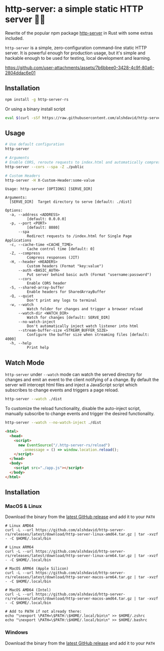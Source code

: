 # http-server: a simple static HTTP server 🚀🦀

Rewrite of the popular npm package [http-server](https://github.com/http-party/http-server/tree/master) in Rust with some extras included.

`http-server` is a simple, zero-configuration command-line static HTTP server. It is powerful enough for production usage, but it's simple and hackable enough to be used for testing, local development and learning.

https://github.com/user-attachments/assets/7b6bbee0-3428-4c9f-80a6-2804ddac6e01

## Installation

```bash
npm install -g http-server-rs
```

Or using a binary install script

```bash
eval $(curl -sSf https://raw.githubusercontent.com/alshdavid/http-server-rs/refs/heads/main/install.sh | sh)
```

## Usage

```bash
# Use default configuration
http-server

# Arguments
# Enable CORS, reroute requests to index.html and automatically compress to brotli 
http-server --cors --spa -Z ./public

# Custom Headers
http-server -H X-Custom-Header:some-value
```

```
Usage: http-server [OPTIONS] [SERVE_DIR]

Arguments:
  [SERVE_DIR]  Target directory to serve [default: ./dist]

Options:
  -a, --address <ADDRESS>
          [default: 0.0.0.0]
  -p, --port <PORT>
          [default: 8080]
      --spa
          Redirect requests to /index.html for Single Page Applications
  -c, --cache-time <CACHE_TIME>
          Cache control time [default: 0]
  -Z, --compress
          Compress responses (JIT)
  -H, --header <HEADERS>
          Custom headers (Format "key:value")
      --auth <BASIC_AUTH>
          Put server behind basic auth (Format "username:password")
      --cors
          Enable CORS header
  -S, --shared-array-buffer
          Enable headers for SharedArrayBuffer
  -Q, --quiet
          Don't print any logs to terminal
  -w, --watch
          Watch folder for changes and trigger a browser reload
      --watch-dir <WATCH_DIR>
          Watch for changes [default: SERVE_DIR]
      --no-watch-inject
          Don't automatically inject watch listener into html
      --stream-buffer-size <STREAM_BUFFER_SIZE>
          Configure the buffer size when streaming files [default: 4000]
  -h, --help
          Print help
```

## Watch Mode

`http-server` under `--watch` mode can watch the served directory for changes and emit an event to the client notifying of a change. By default the server will intercept html files and inject a JavaScript script which subscribes to change events and triggers a page reload.

```bash
http-server --watch ./dist
```

To customize the reload functionality, disable the auto-inject script, manually subscribe to change events and trigger the desired functionality.

```bash
http-server --watch --no-watch-inject ./dist
```

```html
<html>
  <head>
    <script>
      new EventSource("/.http-server-rs/reload")
        .onmessage = () => window.location.reload();
    </script>
  </head>
  <body>
    <script src="./app.js"></script>
  </body>
</html>
```

## Installation

### MacOS & Linux

Download the binary from the [latest GitHub release](https://github.com/alshdavid/http-server-rs/releases/latest) and add it to your `PATH`

```shell
# Linux AMD64
curl -L --url https://github.com/alshdavid/http-server-rs/releases/latest/download/http-server-linux-amd64.tar.gz | tar -xvzf - -C $HOME/.local/bin

# Linux ARM64
curl -L --url https://github.com/alshdavid/http-server-rs/releases/latest/download/http-server-linux-arm64.tar.gz | tar -xvzf - -C $HOME/.local/bin

# MacOS ARM64 (Apple Silicon)
curl -L --url https://github.com/alshdavid/http-server-rs/releases/latest/download/http-server-macos-arm64.tar.gz | tar -xvzf - -C $HOME/.local/bin 

# MacOS AMD64 (Intel)
curl -L --url https://github.com/alshdavid/http-server-rs/releases/latest/download/http-server-macos-amd64.tar.gz | tar -xvzf - -C $HOME/.local/bin

# Add to PATH if not already there:
echo "\nexport \PATH=\$PATH:\$HOME/.local/bin\n" >> $HOME/.zshrc
echo "\nexport \PATH=\$PATH:\$HOME/.local/bin\n" >> $HOME/.bashrc
```

### Windows

Download the binary from the [latest GitHub release](https://github.com/alshdavid/http-server-rs/releases/latest) and add it to your `PATH`

